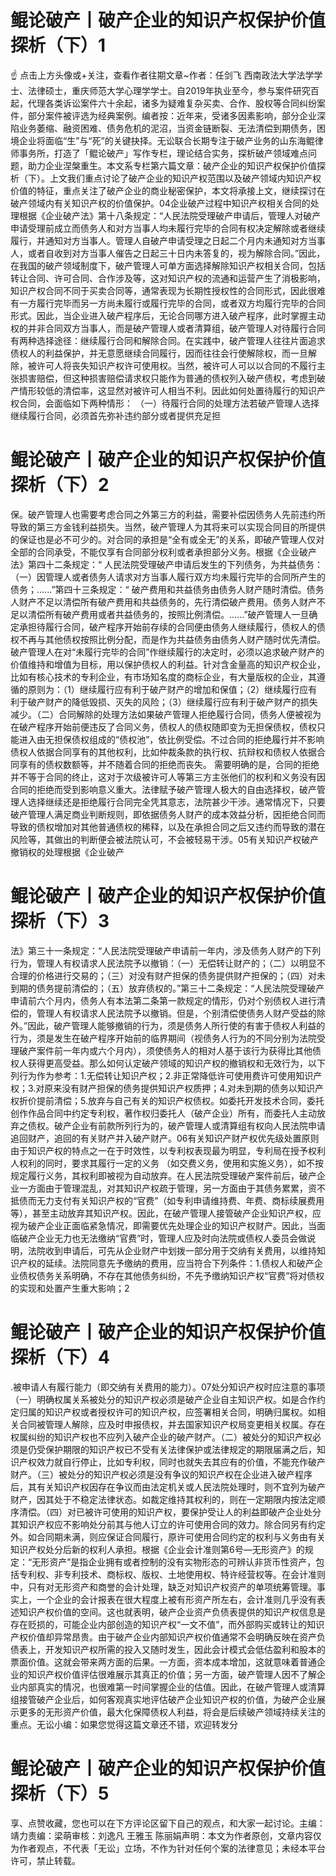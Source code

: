 # 鲲论破产丨破产企业的知识产权保护价值探析（下）1

☝ 点击上方头像或+关注，查看作者往期文章~作者：任剑飞 西南政法大学法学学士、法律硕士，重庆师范大学心理学学士。自2019年执业至今，参与案件研究百起，代理各类诉讼案件六十余起，诸多为疑难复杂买卖、合作、股权等合同纠纷案件，部分案件被评选为经典案例。编者按：近年来，受诸多因素影响，部分企业深陷业务萎缩、融资困难、债务危机的泥沼，当资金链断裂、无法清偿到期债务，困境企业将面临“生”与“死”的关键抉择。无讼联合长期专注于破产业务的山东海鲲律师事务所，打造了「鲲论破产」写作专栏，理论结合实务，探析破产领域难点问题，助力企业涅槃重生。本文系专栏第六篇文章：破产企业的知识产权保护价值探析（下）。上文我们重点讨论了破产企业的知识产权范围以及破产领域内知识产权价值的特征，重点关注了破产企业的商业秘密保护，本文将承接上文，继续探讨在破产领域内有关知识产权的价值保护。04企业破产过程中知识产权相关合同的处理根据《企业破产法》第十八条规定：“人民法院受理破产申请后，管理人对破产申请受理前成立而债务人和对方当事人均未履行完毕的合同有权决定解除或者继续履行，并通知对方当事人。管理人自破产申请受理之日起二个月内未通知对方当事人，或者自收到对方当事人催告之日起三十日内未答复的，视为解除合同。”因此，在我国的破产领域制度下，破产管理人可单方面选择解除知识产权相关合同，包括转让合同、许可合同、合作涉及等，这对知识产权的流通和运营产生了消极影响，知识产权合同不同于买卖合同等，通常表现为长期性授权性的合同形式，因此很难有一方履行完毕而另一方尚未履行或履行完毕的合同，或者双方均履行完毕的合同形式。因此，当企业进入破产程序后，无论合同哪方进入破产程序，此时掌握主动权的并非合同双方当事人，而是破产管理人或者清算组，破产管理人对待履行合同有两种选择途径：继续履行合同和解除合同。在实践中，破产管理人往往片面追求债权人的利益保护，并无意愿继续合同履行，因而往往会行使解除权，而一旦解除，被许可人将丧失知识产权许可使用权。当然，被许可人可以以合同的不履行主张损害赔偿，但这种损害赔偿请求权只能作为普通的债权列入破产债权，考虑到破产情形较低的清偿率，这显然对被许可人相当不利。因此如何处置待履行的知识产权合同，会面临如下两种情形： （一）待履行合同的处理方法若破产管理人选择继续履行合同，必须首先弥补违约部分或者提供充足担

# 鲲论破产丨破产企业的知识产权保护价值探析（下）2

保。破产管理人也需要考虑合同之外第三方的利益，需要补偿因债务人先前违约所导致的第三方金钱利益损失。当然，破产管理人为其将来可以实现合同目的所提供的保证也是必不可少的。对合同的承担是“全有或全无”的关系，即破产管理人仅对全部的合同承受，不能仅享有合同部分权利或者承担部分义务。根据《企业破产法》第四十二条规定：“ 人民法院受理破产申请后发生的下列债务，为共益债务：（一）因管理人或者债务人请求对方当事人履行双方均未履行完毕的合同所产生的债务；......”第四十三条规定：“ 破产费用和共益债务由债务人财产随时清偿。债务人财产不足以清偿所有破产费用和共益债务的，先行清偿破产费用。债务人财产不足以清偿所有破产费用或者共益债务的，按照比例清偿。......”破产管理人一旦确定承担待履行合同，破产程序开始前存续的合同便由债务人继续履行，债权人的债权不再与其他债权按照比例分配，而是作为共益债务由债务人财产随时优先清偿。 破产管理人在对“未履行完毕的合同”作继续履行的决定时，必须以追求破产财产的价值维持和增值为目标，用以保护债权人的利益。针对含金量高的知识产权企业，比如有核心技术的专利企业，有市场知名度的商标企业，有大量版权的企业，其遵循的原则为：（1）继续履行应有利于破产财产的增加和保值；（2）继续履行应有利于破产财产的降低毁损、灭失的风险；（3）继续履行应有利于破产财产的损失减少。（二）合同解除的处理方法如果破产管理人拒绝履行合同，债务人便被视为在破产程序开始前便违反了合同义务，债权人的债权随即变为无担保债权，债权只能进入由无担保债权组成的“债权池”，依比例受偿。不过合同的拒绝履行并不影响债权人依据合同享有的其他权利，比如仲裁条款的执行权、抗辩权和债权人依据合同享有的债权数额等，并不随着合同的拒绝而丧失。 需要明确的是，合同的拒绝并不等于合同的终止，这对于次级被许可人等第三方主张他们的权利和义务没有因合同的拒绝而受到影响意义重大。法律赋予破产管理人极大的自由选择权，破产管理人选择继续还是拒绝履行合同完全凭其意志，法院甚少干涉。通常情况下，只要破产管理人满足商业判断规则，即依据债务人财产的成本效益分析，因拒绝合同而导致的债权增加对其他普通债权的稀释，以及在承担合同之后又违约而导致的潜在风险等，其做出的判断便会被法院认可，不会被轻易干涉。05有关知识产权破产撤销权的处理根据《企业破产

# 鲲论破产丨破产企业的知识产权保护价值探析（下）3

法》第三十一条规定：“人民法院受理破产申请前一年内，涉及债务人财产的下列行为，管理人有权请求人民法院予以撤销：（一）无偿转让财产的；（二）以明显不合理的价格进行交易的；（三）对没有财产担保的债务提供财产担保的；（四）对未到期的债务提前清偿的；（五）放弃债权的。”第三十二条规定：“人民法院受理破产申请前六个月内，债务人有本法第二条第一款规定的情形，仍对个别债权人进行清偿的，管理人有权请求人民法院予以撤销。但是，个别清偿使债务人财产受益的除外。”因此，破产管理人能够撤销的行为，须是债务人所行使的有害于债权人利益的行为，须是发生在破产程序开始前的临界期间（视债务人行为的不同分别为法院受理破产案件前一年内或六个月内），须使债务人的相对人基于该行为获得比其他债权人获得更高受益。那么如何认定破产领域的知识产权的撤销权和无效行为，以下列行为作为参考：1.无偿转让知识产权；2.非正常降低许可使用费许可使用知识产权；3.对原来没有财产担保的债务提供知识产权质押；4.对未到期的债务以知识产权折价提前清偿；5.放弃与自己有关的知识产权债权。如委托开发技术合同，委托创作作品合同中约定专利权，著作权归委托人（破产企业）所有，而委托人主动放弃之债权。破产企业有前款所列行为的，破产管理人或清算组有权向人民法院申请追回财产，追回的有关财产并入破产财产。06有关知识产财产权优先级处置原则由于知识产权的特点之一在于时效性，以专利权表现最为明显，专利局在授予权利人权利的同时，要求其履行一定的义务 （如交费义务，使用和实施义务），如不按规定履行义务，其权利即被视为自动放弃。在人民法院受理破产案件前后，破产企业一方面由于管理混乱，对其知识产权疏于管理，另一方面由于其债务累累，资不抵债而无力支付有关知识产权的“官费”（如专利申请维持费、年费、商标续展费用等），甚至主动放弃其知识产权。因此，在破产管理人接管破产企业知识产权，应视为破产企业正面临紧急情况，即需要优先处理企业的知识产权财产。因此，当面临破产企业无力也无法缴纳“官费”时，管理人应及时向法院或债权人委员会做说明，法院收到申请后，可先从企业财产中划拨一部分用于交纳有关费用，以维持知识产权的延续。法院同意先予缴纳的费用，应当符合下列条件：1.债权人和破产企业债权债务关系明确，不存在其他债务纠纷，不先予缴纳知识产权“官费”将对债权的实现和处置产生重大影响；2

# 鲲论破产丨破产企业的知识产权保护价值探析（下）4

.被申请人有履行能力（即交纳有关费用的能力）。07处分知识产权时应注意的事项（一）明确权属关系被处分的知识产权必须是破产企业自主知识产权。如是合作约定归属的知识产权或者授权许可的知识产权，应签署相关合同，明确归属权。如相关合同被管理人解除，应及时申报债权，并去国家知识产权局变更相关权属。存在权属纠纷的知识产权也不应列入破产企业的破产财产。（二）被处分的知识产权必须是仍受保护期限的知识产权已不受有关法律保护或法律规定的期限届满之后，知识产权效力就自行停止，比如专利权，同时也就失去其应有的价值，不能充作破产财产。（三）被处分的知识产权必须是没有争议的知识产权在企业进入破产程序后，其有关知识产权因存在争议而由法定机关或人民法院处理时，则不宜列为破产财产，因其处于不稳定法律状态。如裁定维持其权利的，则在一定期限内按法定顺序清偿。（四）对已被许可使用的知识产权，要保护受让人的利益即破产企业处分其知识产权应不影响处分前其与他人订立的许可使用合同的效力。除合同另有约定外。如合同期未满，则应保证合同履行，原许可使用合同约定的权利与义务由有关知识产权处分后新的权利人承担。根据《企业会计准则第6号—无形资产》的规定：“无形资产”是指企业拥有或者控制的没有实物形态的可辨认非货币性资产，包括专利权、非专利技术、商标权、版权、土地使用权、特许经营权等。在会计准则中，只有对无形资产和商誉的会计处理，缺乏对知识产权资产的单项统筹管理。事实上，一个企业的会计报表在很大程度上被有形资产所左右，会计准则几乎没有表述知识产权价值的空间。这也就表明，破产企业资产负债表提供的知识产权信息是存在贬损的，可能企业内部创造的知识产权“一文不值”，而外部购买或转让的知识产权价值却异常昂贵。由于破产企业内部知识产权价值通常不会明确反映在资产负债表上，开发知识产权所需的投入又随时发生，因此会计模式会低估盈利和股本的票面价值。这就会带来两方面的后果。一方面，资本成本增加，这就意味着普通企业的知识产权价值评估很难展示其真正的价值；另一方面，破产管理人因不了解企业内部真实的情况，也很难第一时间掌握企业的估值。因此，在破产管理人或清算组接管破产企业后，如何客观真实地评估破产企业知识产权的价值，为破产企业展示更多的无形资产价值，最大化保障债权人利益，将会是后续破产领域持续关注的重点。无讼小编：如果您觉得这篇文章还不错，欢迎转发分

# 鲲论破产丨破产企业的知识产权保护价值探析（下）5

享、点赞收藏，您也可以在下方评论区留下自己的观点，和大家一起讨论。主编：靖力责编：梁萌审核：刘逸凡 王雅玉 陈丽娟声明：本文为作者原创，文章内容仅为作者观点，不代表「无讼」立场，不作为针对任何个案的法律意见；未经本平台许可，禁止转载。

